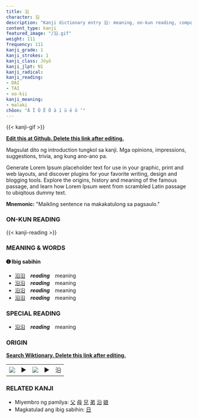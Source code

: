 ```yaml
---
title: 沿
character: 沿
description: "Kanji dictionary entry 沿: meaning, on-kun reading, compounds, origin, related kanji"
content_type: kanji
featured_image: "/沿.gif"
weight: 111
frequency: 111
kanji_grade: 1
kanji_strokes: 1
kanji_class: Jōyō
kanji_jlpt: N1
kanji_radical: 
kanji_reading: 
- DAI
- TAI
- oo-kii
kanji_meaning:
- malaki
chōon: "Ā Ī Ū Ē Ō ā ī ū ē ō ’"
---
```

[//]: # (Don't edit the line below. Kanji animated GIF code is automatically generated.)
{{< kanji-gif >}}

[//]: # (Edit below this line.)

**[Edit this at Github. Delete this link after editing.](https://github.com/tim0g/tim/tree/main/content/kanji/沿/index.md)**

Magsulat dito ng introduction tungkol sa kanji. Mga opinions, impressions, suggestions, trivia, ang kung ano-ano pa.

Generate Lorem Ipsum placeholder text for use in your graphic, print and web layouts, and discover plugins for your favorite writing, design and blogging tools. Explore the origins, history and meaning of the famous passage, and learn how Lorem Ipsum went from scrambled Latin passage to ubiqitous dummy text.
 
**Mnemonic:** "Maikling sentence na makakatulong sa pagsaulo."

### ON-KUN READING

[//]: # (Don't edit the line below. ON-KUN READING code is automatically generated.)
{{< kanji-reading >}}

### MEANING & WORDS

#### ➊ **Ibig sabihin**
  - [沿](../沿)[沿](../沿)　***reading***　meaning
  - [沿](../沿)[沿](../沿)　***reading***　meaning
  - [沿](../沿)[沿](../沿)　***reading***　meaning
  - [沿](../沿)[沿](../沿)　***reading***　meaning

### SPECIAL READING
  - [沿](../沿)[沿](../沿)　***reading***　meaning

### ORIGIN

**[Search Wiktionary. Delete this link after editing.](https://wiktionary.org/wiki/沿)**
<table class="kanji-table"><tr><td>
<img src="60px-沿-bronze.svg.png">
</td><td>▶</td><td>
<img src="60px-沿-oracle.svg.png">
</td><td>▶</td>
<td class="kanji-origin">沿</td>
</tr></table>

### RELATED KANJI
- Miyembro ng pamilya: [父](../父) [母](../母) [兄](../兄) [弟](../弟) [沿](../沿) [娘](../娘)
- Magkatulad ang ibig sabihin: [日](../日)
